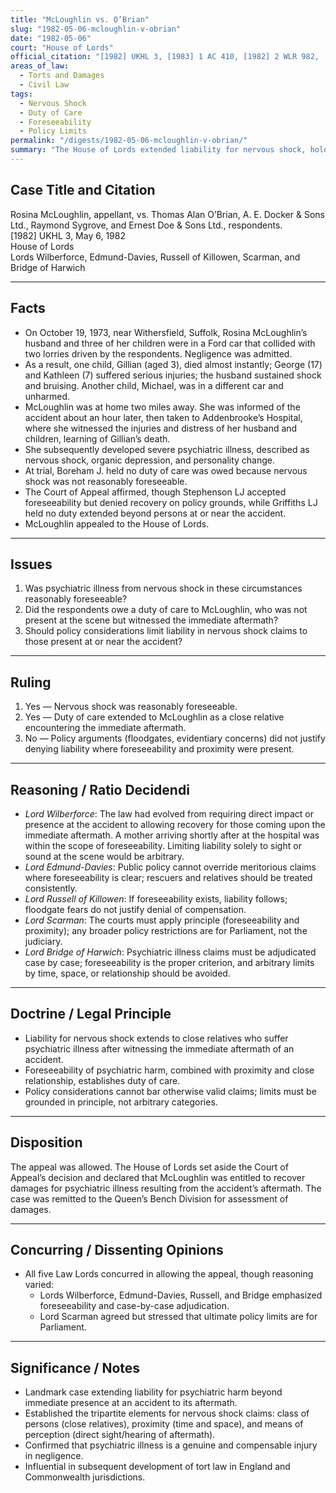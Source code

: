 ```yaml
---
title: "McLoughlin vs. O’Brian"
slug: "1982-05-06-mcloughlin-v-obrian"
date: "1982-05-06"
court: "House of Lords"
official_citation: "[1982] UKHL 3, [1983] 1 AC 410, [1982] 2 WLR 982, [1982] 2 All ER 298"
areas_of_law:
  - Torts and Damages
  - Civil Law
tags:
  - Nervous Shock
  - Duty of Care
  - Foreseeability
  - Policy Limits
permalink: "/digests/1982-05-06-mcloughlin-v-obrian/"
summary: "The House of Lords extended liability for nervous shock, holding that a mother who came upon the immediate aftermath of an accident involving her family could recover damages for psychiatric illness caused by shock."
---
```


## Case Title and Citation
Rosina McLoughlin, appellant, vs. Thomas Alan O’Brian, A. E. Docker & Sons Ltd., Raymond Sygrove, and Ernest Doe & Sons Ltd., respondents.  
[1982] UKHL 3, May 6, 1982  
House of Lords  
Lords Wilberforce, Edmund-Davies, Russell of Killowen, Scarman, and Bridge of Harwich

---

## Facts
- On October 19, 1973, near Withersfield, Suffolk, Rosina McLoughlin’s husband and three of her children were in a Ford car that collided with two lorries driven by the respondents. Negligence was admitted.  
- As a result, one child, Gillian (aged 3), died almost instantly; George (17) and Kathleen (7) suffered serious injuries; the husband sustained shock and bruising. Another child, Michael, was in a different car and unharmed.  
- McLoughlin was at home two miles away. She was informed of the accident about an hour later, then taken to Addenbrooke’s Hospital, where she witnessed the injuries and distress of her husband and children, learning of Gillian’s death.  
- She subsequently developed severe psychiatric illness, described as nervous shock, organic depression, and personality change.  
- At trial, Boreham J. held no duty of care was owed because nervous shock was not reasonably foreseeable.  
- The Court of Appeal affirmed, though Stephenson LJ accepted foreseeability but denied recovery on policy grounds, while Griffiths LJ held no duty extended beyond persons at or near the accident.  
- McLoughlin appealed to the House of Lords.

---

## Issues
1. Was psychiatric illness from nervous shock in these circumstances reasonably foreseeable?  
2. Did the respondents owe a duty of care to McLoughlin, who was not present at the scene but witnessed the immediate aftermath?  
3. Should policy considerations limit liability in nervous shock claims to those present at or near the accident?  

---

## Ruling
1. Yes — Nervous shock was reasonably foreseeable.  
2. Yes — Duty of care extended to McLoughlin as a close relative encountering the immediate aftermath.  
3. No — Policy arguments (floodgates, evidentiary concerns) did not justify denying liability where foreseeability and proximity were present.  

---

## Reasoning / Ratio Decidendi
- *Lord Wilberforce*: The law had evolved from requiring direct impact or presence at the accident to allowing recovery for those coming upon the immediate aftermath. A mother arriving shortly after at the hospital was within the scope of foreseeability. Limiting liability solely to sight or sound at the scene would be arbitrary.  
- *Lord Edmund-Davies*: Public policy cannot override meritorious claims where foreseeability is clear; rescuers and relatives should be treated consistently.  
- *Lord Russell of Killowen*: If foreseeability exists, liability follows; floodgate fears do not justify denial of compensation.  
- *Lord Scarman*: The courts must apply principle (foreseeability and proximity); any broader policy restrictions are for Parliament, not the judiciary.  
- *Lord Bridge of Harwich*: Psychiatric illness claims must be adjudicated case by case; foreseeability is the proper criterion, and arbitrary limits by time, space, or relationship should be avoided.  

---

## Doctrine / Legal Principle
- Liability for nervous shock extends to close relatives who suffer psychiatric illness after witnessing the immediate aftermath of an accident.  
- Foreseeability of psychiatric harm, combined with proximity and close relationship, establishes duty of care.  
- Policy considerations cannot bar otherwise valid claims; limits must be grounded in principle, not arbitrary categories.  

---

## Disposition
The appeal was allowed. The House of Lords set aside the Court of Appeal’s decision and declared that McLoughlin was entitled to recover damages for psychiatric illness resulting from the accident’s aftermath. The case was remitted to the Queen’s Bench Division for assessment of damages.  

---

## Concurring / Dissenting Opinions
- All five Law Lords concurred in allowing the appeal, though reasoning varied:  
  - Lords Wilberforce, Edmund-Davies, Russell, and Bridge emphasized foreseeability and case-by-case adjudication.  
  - Lord Scarman agreed but stressed that ultimate policy limits are for Parliament.  

---

## Significance / Notes
- Landmark case extending liability for psychiatric harm beyond immediate presence at an accident to its aftermath.  
- Established the tripartite elements for nervous shock claims: class of persons (close relatives), proximity (time and space), and means of perception (direct sight/hearing of aftermath).  
- Confirmed that psychiatric illness is a genuine and compensable injury in negligence.  
- Influential in subsequent development of tort law in England and Commonwealth jurisdictions.